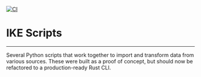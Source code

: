 [![CI](https://github.com/code-sleuth/ike-scripts/actions/workflows/build.yml/badge.svg)](https://github.com/code-sleuth/ike-scripts/actions/workflows/build.yml)

# IKE Scripts
----
Several Python scripts that work together to import and transform data from various sources. These were built as a proof of concept, but should now be refactored to a production-ready Rust CLI.

